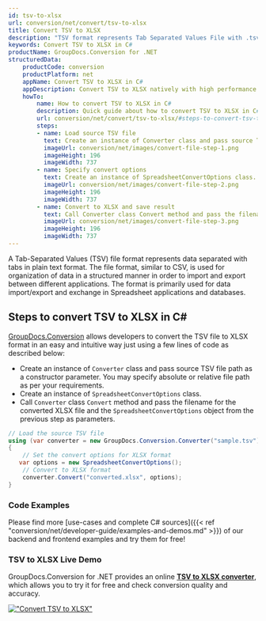 ```yaml
---
id: tsv-to-xlsx
url: conversion/net/convert/tsv-to-xlsx
title: Convert TSV to XLSX
description: "TSV format represents Tab Separated Values File with .tsv extension. Learn how to convert TSV to XLSX file programmatically in C# language using GroupDocs.Conversion for .NET library."
keywords: Convert TSV to XLSX in C#
productName: GroupDocs.Conversion for .NET
structuredData:
    productCode: conversion
    productPlatform: net
    appName: Convert TSV to XLSX in C#
    appDescription: Convert TSV to XLSX natively with high performance using C# language and server side GroupDocs.Conversion for .NET APIs, without the use of any software like Microsoft or Open Office.
    howTo:
        name: How to convert TSV to XLSX in C# 
        description: Quick guide about how to convert TSV to XLSX in C# with high performance and accuracy.
        url: conversion/net/convert/tsv-to-xlsx/#steps-to-convert-tsv-to-xlsx-in-c
        steps:
        - name: Load source TSV file 
          text: Create an instance of Converter class and pass source TSV file path as a constructor parameter. You may specify absolute or relative file path as per your requirements. 
          imageUrl: conversion/net/images/convert-file-step-1.png
          imageHeight: 196
          imageWidth: 737
        - name: Specify convert options 
          text: Create an instance of SpreadsheetConvertOptions class.
          imageUrl: conversion/net/images/convert-file-step-2.png
          imageHeight: 196
          imageWidth: 737
        - name: Convert to XLSX and save result 
          text: Call Converter class Convert method and pass the filename for the converted HTML file and the SpreadsheetConvertOptions object from the previous step as parameters.
          imageUrl: conversion/net/images/convert-file-step-3.png
          imageHeight: 196
          imageWidth: 737
---
```


A Tab-Separated Values (TSV) file format represents data separated with tabs in plain text format. The file format, similar to CSV, is used for organization of data in a structured manner in order to import and export between different applications. The format is primarily used for data import/export and exchange in Spreadsheet applications and databases. 

## Steps to convert TSV to XLSX in C#

[GroupDocs.Conversion](https://products.groupdocs.com/conversion/net) allows developers to convert the TSV file to XLSX format in an easy and intuitive way just using a few lines of code as described below:

* Create an instance of `Converter` class and pass source TSV file path as a constructor parameter. You may specify absolute or relative file path as per your requirements. 
* Create an instance of `SpreadsheetConvertOptions` class.
* Call `Converter` class `Convert` method and pass the filename for the converted XLSX file and the `SpreadsheetConvertOptions` object from the previous step as parameters.

```csharp
// Load the source TSV file
using (var converter = new GroupDocs.Conversion.Converter("sample.tsv"))
{
    // Set the convert options for XLSX format
   var options = new SpreadsheetConvertOptions();
    // Convert to XLSX format
    converter.Convert("converted.xlsx", options);
}
```

### Code Examples

Please find more [use-cases and complete C# sources]({{< ref "conversion/net/developer-guide/examples-and-demos.md" >}}) of our backend and frontend examples and try them for free!

### TSV to XLSX Live Demo

GroupDocs.Conversion for .NET provides an online [**TSV to XLSX converter**](https://products.groupdocs.app/conversion/tsv-to-xlsx), which allows you to try it for free and check conversion quality and accuracy.

[!["Convert TSV to XLSX"](conversion/net/images/convert-to-xlsx/convert-tsv-to-xlsx.png)](https://products.groupdocs.app/conversion/tsv-to-xlsx)